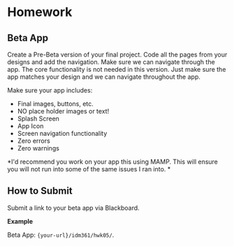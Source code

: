 # Homework

## Beta App
Create a Pre-Beta version of your final project. 
Code all the pages from your designs and add the navigation. Make sure we can navigate through the app. The core functionality is not needed in this version. Just make sure the app matches your design and we can navigate throughout the app. 

Make sure your app includes:
- Final images, buttons, etc.
- NO place holder images or text!
- Splash Screen
- App Icon
- Screen navigation functionality
- Zero errors
- Zero warnings


*I'd recommend you work on your app this using MAMP. This will ensure you will not run into some of the same issues I ran into. *

## How to Submit
Submit a link to your beta app via Blackboard. 

**Example**

Beta App: `{your-url}/idm361/hwk05/`. 


